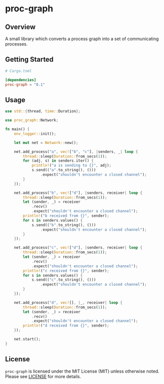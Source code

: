# proc-graph

## Overview

A small library which converts a process graph into a set of
communicating processes.

## Getting Started

```toml
# Cargo.toml

[dependencies]
proc-graph = "0.1"
```

## Usage

```rust
use std::{thread, time::Duration};

use proc_graph::Network;

fn main() {
    env_logger::init();

    let mut net = Network::new();

    net.add_process("a", vec!["b", "c"], |senders, _| loop {
        thread::sleep(Duration::from_secs(1));
        for (adj, s) in senders.iter() {
            println!("a is sending to {}", adj);
            s.send(("a".to_string(), ()))
                .expect("shouldn't encounter a closed channel");
        }
    });

    net.add_process("b", vec!["d"], |senders, receiver| loop {
        thread::sleep(Duration::from_secs(1));
        let (sender, _) = receiver
            .recv()
            .expect("shouldn't encounter a closed channel");
        println!("b received from {}", sender);
        for s in senders.values() {
            s.send(("b".to_string(), ()))
                .expect("shouldn't encounter a closed channel");
        }
    });

    net.add_process("c", vec!["d"], |senders, receiver| loop {
        thread::sleep(Duration::from_secs(1));
        let (sender, _) = receiver
            .recv()
            .expect("shouldn't encounter a closed channel");
        println!("c received from {}", sender);
        for s in senders.values() {
            s.send(("c".to_string(), ()))
                .expect("shouldn't encounter a closed channel");
        }
    });

    net.add_process("d", vec![], |_, receiver| loop {
        thread::sleep(Duration::from_secs(1));
        let (sender, _) = receiver
            .recv()
            .expect("shouldn't encounter a closed channel");
        println!("d received from {}", sender);
    });

    net.start();
}
```

## License

`proc-graph` is licensed under the MIT License (MIT) unless otherwise
noted. Please see [LICENSE](./LICENSE) for more details.

